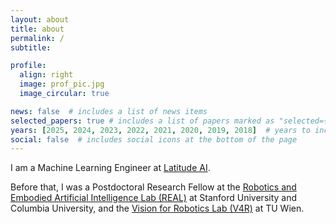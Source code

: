 ```yaml
---
layout: about
title: about
permalink: /
subtitle: 

profile:
  align: right
  image: prof_pic.jpg
  image_circular: true

news: false  # includes a list of news items
selected_papers: true # includes a list of papers marked as "selected={true}"
years: [2025, 2024, 2023, 2022, 2021, 2020, 2019, 2018]  # years to include for all publications
social: false  # includes social icons at the bottom of the page
---
```


I am a Machine Learning Engineer at [Latitude AI](https://lat.ai/).

Before that, I was a Postdoctoral Research Fellow at the [Robotics and Embodied Artificial Intelligence Lab (REAL)](https://real.stanford.edu/) at Stanford University and Columbia University, and the [Vision for Robotics Lab (V4R)](https://www.acin.tuwien.ac.at/en/vision-for-robotics/) at TU Wien.
